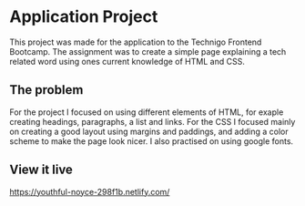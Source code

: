 # Application Project

This project was made for the application to the Technigo Frontend Bootcamp. The assignment was to create a simple page explaining a tech related word using ones current knowledge of HTML and CSS. 

## The problem

For the project I focused on using different elements of HTML, for exaple creating headings, paragraphs, a list and links. For the CSS I focused mainly on creating a good layout using margins and paddings, and adding a color scheme to make the page look nicer. I also practised on using google fonts.  

## View it live

https://youthful-noyce-298f1b.netlify.com/
